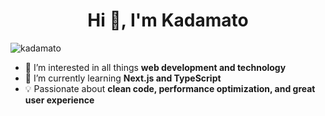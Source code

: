 <h1 align="center">Hi 👋, I'm Kadamato</h1>



<p align="left"> <img src="https://komarev.com/ghpvc/?username=kadamato&label=Profile%20views&color=ff007e&style=flat" alt="kadamato" /> </p>

- 👀 I’m interested in all things **web development and technology**  
- 🌱 I’m currently learning **Next.js and TypeScript**  
- 💡 Passionate about **clean code, performance optimization, and great user experience**  

